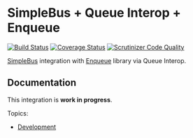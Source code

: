 # SimpleBus + Queue Interop + Enqueue 

[![Build Status](https://travis-ci.org/lakiboy/enqueue-simple-bus-queue-interop.svg?branch=master)](https://travis-ci.org/lakiboy/enqueue-simple-bus-queue-interop) [![Coverage Status](https://coveralls.io/repos/lakiboy/enqueue-simple-bus-queue-interop/badge.svg?branch=master&service=github)](https://coveralls.io/github/lakiboy/enqueue-simple-bus-queue-interop?branch=master) [![Scrutinizer Code Quality](https://scrutinizer-ci.com/g/lakiboy/enqueue-simple-bus-queue-interop/badges/quality-score.png?b=master)](https://scrutinizer-ci.com/g/lakiboy/enqueue-simple-bus-queue-interop/?branch=master)

[SimpleBus](https://simplebus.io) integration with [Enqueue](https://enqueue.forma-pro.com) library via Queue Interop.

## Documentation

This integration is __work in progress__.

Topics:

- [Development](doc/development.md)
